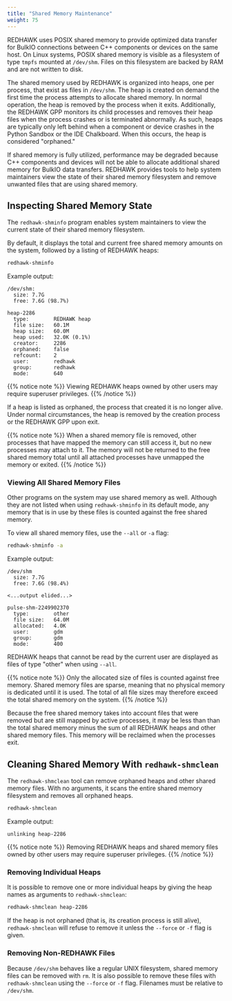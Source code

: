 ```yaml
---
title: "Shared Memory Maintenance"
weight: 75
---
```


REDHAWK uses POSIX shared memory to provide optimized data transfer for BulkIO connections between C++ components or devices on the same host.
On Linux systems, POSIX shared memory is visible as a filesystem of type `tmpfs` mounted at `/dev/shm`.
Files on this filesystem are backed by RAM and are not written to disk.

The shared memory used by REDHAWK is organized into heaps, one per process, that exist as files in `/dev/shm`.
The heap is created on demand the first time the process attempts to allocate shared memory.
In normal operation, the heap is removed by the process when it exits.
Additionally, the REDHAWK GPP monitors its child processes and removes their heap files when the process crashes or is terminated abnormally.
As such, heaps are typically only left behind when a component or device crashes in the Python Sandbox or the IDE Chalkboard.
When this occurs, the heap is considered "orphaned."

If shared memory is fully utilized, performance may be degraded because C++ components and devices will not be able to allocate additional shared memory for BulkIO data transfers.
REDHAWK provides tools to help system maintainers view the state of their shared memory filesystem and remove unwanted files that are using shared memory.

## Inspecting Shared Memory State

The `redhawk-shminfo` program enables system maintainers to view the current state of their shared memory filesystem.

By default, it displays the total and current free shared memory amounts on the system, followed by a listing of REDHAWK heaps:
```bash
redhawk-shminfo
```

Example output:
```
/dev/shm:
  size: 7.7G
  free: 7.6G (98.7%)

heap-2286
  type:        REDHAWK heap
  file size:   60.1M
  heap size:   60.0M
  heap used:   32.0K (0.1%)
  creator:     2286
  orphaned:    false
  refcount:    2
  user:        redhawk
  group:       redhawk
  mode:        640
```

{{% notice note %}}
Viewing REDHAWK heaps owned by other users may require superuser privileges.
{{% /notice %}}

If a heap is listed as orphaned, the process that created it is no longer alive.
Under normal circumstances, the heap is removed by the creation process or the REDHAWK GPP upon exit.

{{% notice note %}}
When a shared memory file is removed, other processes that have mapped the memory can still access it, but no new processes may attach to it.
The memory will not be returned to the free shared memory total until all attached processes have unmapped the memory or exited.
{{% /notice %}}

### Viewing All Shared Memory Files

Other programs on the system may use shared memory as well.
Although they are not listed when using `redhawk-shminfo` in its default mode, any memory that is in use by these files is counted against the free shared memory.

To view all shared memory files, use the `--all` or `-a` flag:
```bash
redhawk-shminfo -a
```

Example output:
```
/dev/shm
  size: 7.7G
  free: 7.6G (98.4%)

<...output elided...>

pulse-shm-2249902370
  type:        other
  file size:   64.0M
  allocated:   4.0K
  user:        gdm
  group:       gdm
  mode:        400
```

REDHAWK heaps that cannot be read by the current user are displayed as files of type "other" when using `--all`.

{{% notice note %}}
Only the allocated size of files is counted against free memory.
Shared memory files are sparse, meaning that no physical memory is dedicated until it is used.
The total of all file sizes may therefore exceed the total shared memory on the system.
{{% /notice %}}

Because the free shared memory takes into account files that were removed but are still mapped by active processes, it may be less than than the total shared memory minus the sum of all REDHAWK heaps and other shared memory files.
This memory will be reclaimed when the processes exit.

## Cleaning Shared Memory With `redhawk-shmclean`

The `redhawk-shmclean` tool can remove orphaned heaps and other shared memory files.
With no arguments, it scans the entire shared memory filesystem and removes all orphaned heaps.

```bash
redhawk-shmclean
```

Example output:
```
unlinking heap-2286
```

{{% notice note %}}
Removing REDHAWK heaps and shared memory files owned by other users may require superuser privileges.
{{% /notice %}}

### Removing Individual Heaps

It is possible to remove one or more individual heaps by giving the heap names as arguments to `redhawk-shmclean`:

```bash
redhawk-shmclean heap-2286
```

If the heap is not orphaned (that is, its creation process is still alive), `redhawk-shmclean` will refuse to remove it unless the `--force` or `-f` flag is given.

### Removing Non-REDHAWK Files

Because `/dev/shm` behaves like a regular UNIX filesystem, shared memory files can be removed with `rm`.
It is also possible to remove these files with `redhawk-shmclean` using the `--force` or `-f` flag.
Filenames must be relative to `/dev/shm`.
